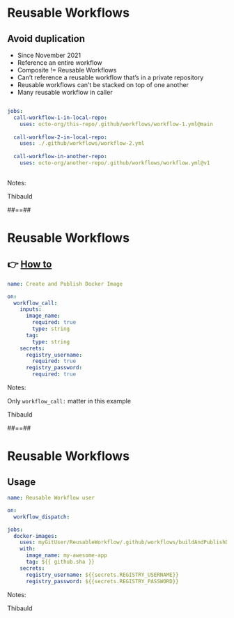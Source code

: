 <!-- .slide: -->

# Reusable Workflows
## Avoid duplication

- Since November 2021
- Reference an entire workflow
- Composite != Reusable Workflows
- Can’t reference a reusable workflow that’s in a private repository
- Reusable workflows can’t be stacked on top of one another
- Many reusable workflow in caller

```yaml

jobs:
  call-workflow-1-in-local-repo:
    uses: octo-org/this-repo/.github/workflows/workflow-1.yml@main
    
  call-workflow-2-in-local-repo:
    uses: ./.github/workflows/workflow-2.yml
    
  call-workflow-in-another-repo:
    uses: octo-org/another-repo/.github/workflows/workflow.yml@v1
 
 ```

Notes:

Thibauld

##==##
<!-- .slide: class="with-code"-->
# Reusable Workflows
## 👉 [**How to**](https://docs.github.com/en/actions/using-workflows/reusing-workflows)

```yaml
name: Create and Publish Docker Image

on:
  workflow_call:
    inputs:
      image_name:
        required: true
        type: string
      tag: 
        type: string
    secrets:
      registry_username:
        required: true
      registry_password:
        required: true
```

Notes: 

Only `workflow_call:` matter in this example

Thibauld

##==##
<!-- .slide: class="with-code"-->
# Reusable Workflows
## Usage

```yaml 
name: Reusable Workflow user

on:
  workflow_dispatch:

jobs:
  docker-images:
    uses: myGitUser/ReusableWorkflow/.github/workflows/buildAndPublishDockerImage.yml@main 
    with:
      image_name: my-awesome-app
      tag: ${{ github.sha }}
    secrets:
      registry_username: ${{secrets.REGISTRY_USERNAME}}
      registry_password: ${{secrets.REGISTRY_PASSWORD}}
```

Notes:

Thibauld
